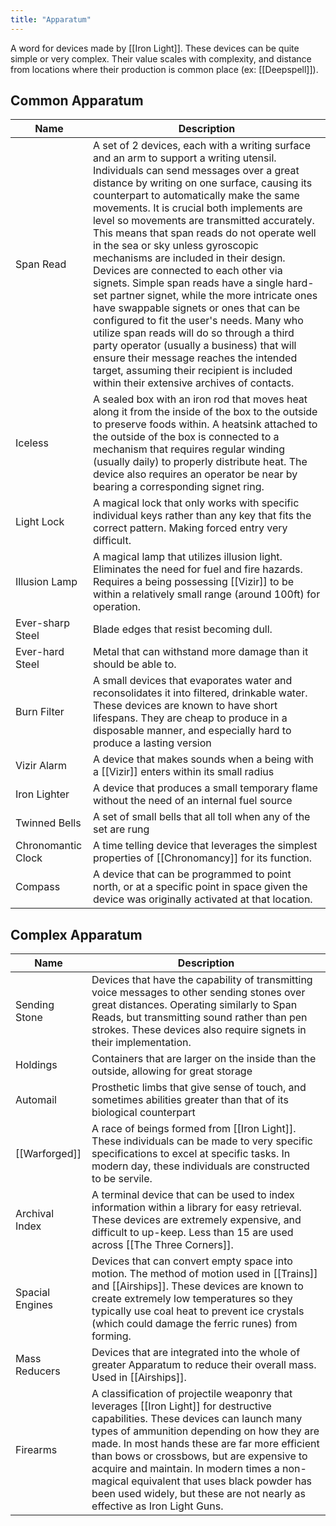 ```yaml
---
title: "Apparatum"
---
```

A word for devices made by [[Iron Light]]. These devices can be quite simple or very complex. Their value scales with complexity, and distance from locations where their production is common place (ex: [[Deepspell]]).

## Common Apparatum

| Name | Description |
|-|-|
| Span Read | A set of 2 devices, each with a writing surface and an arm to support a writing utensil. Individuals can send messages over a great distance by writing on one surface, causing its counterpart to automatically make the same movements. It is crucial both implements are level so movements are transmitted accurately. This means that span reads do not operate well in the sea or sky unless gyroscopic mechanisms are included in their design. Devices are connected to each other via signets. Simple span reads have a single hard-set partner signet, while the more intricate ones have swappable signets or ones that can be configured to fit the user's needs. Many who utilize span reads will do so through a third party operator (usually a business) that will ensure their message reaches the intended target, assuming their recipient is included within their extensive archives of contacts.|
| Iceless | A sealed box with an iron rod that moves heat along it from the inside of the box to the outside to preserve foods within. A heatsink attached to the outside of the box is connected to a mechanism that requires regular winding (usually daily) to properly distribute heat. The device also requires an operator be near by bearing a corresponding signet ring.|
| Light Lock | A magical lock that only works with specific individual keys rather than any key that fits the correct pattern. Making forced entry very difficult. |
| Illusion Lamp | A magical lamp that utilizes illusion light. Eliminates the need for fuel and fire hazards. Requires a being possessing [[Vizir]] to be within a relatively small range (around 100ft) for operation. |
| Ever-sharp Steel | Blade edges that resist becoming dull. |
| Ever-hard Steel | Metal that can withstand more damage than it should be able to. |
| Burn Filter | A small devices that evaporates water and reconsolidates it into filtered, drinkable water. These devices are known to have short lifespans. They are cheap to produce in a disposable manner, and especially hard to produce a lasting version|
| Vizir Alarm | A device that makes sounds when a being with a [[Vizir]] enters within its small radius |
| Iron Lighter | A device that produces a small temporary flame without the need of an internal fuel source |
| Twinned Bells | A set of small bells that all toll when any of the set are rung |
| Chronomantic Clock | A time telling device that leverages the simplest properties of [[Chronomancy]] for its function. |
| Compass | A device that can be programmed to point north, or at a specific point in space given the device was originally activated at that location. |

## Complex Apparatum

| Name | Description |
|-|-|
| Sending Stone | Devices that have the capability of transmitting voice messages to other sending stones over great distances. Operating similarly to Span Reads, but transmitting sound rather than pen strokes. These devices also require signets in their implementation. |
| Holdings | Containers that are larger on the inside than the outside, allowing for great storage |
| Automail | Prosthetic limbs that give sense of touch, and sometimes abilities greater than that of its biological counterpart |
| [[Warforged]] | A race of beings formed from [[Iron Light]]. These individuals can be made to very specific specifications to excel at specific tasks. In modern day, these individuals are constructed to be servile. |
| Archival Index | A terminal device that can be used to index information within a library for easy retrieval. These devices are extremely expensive, and difficult to up-keep. Less than 15 are used across [[The Three Corners]]. |
| Spacial Engines | Devices that can convert empty space into motion. The method of motion used in [[Trains]] and [[Airships]]. These devices are known to create extremely low temperatures so they typically use coal heat to prevent ice crystals (which could damage the ferric runes) from forming. |
| Mass Reducers | Devices that are integrated into the whole of greater Apparatum to reduce their overall mass. Used in [[Airships]]. |
| Firearms | A classification of projectile weaponry that leverages [[Iron Light]] for destructive capabilities. These devices can launch many types of ammunition depending on how they are made. In most hands these are far more efficient than bows or crossbows, but are expensive to acquire and maintain. In modern times a non-magical equivalent that uses black powder has been used widely, but these are not nearly as effective as Iron Light Guns. |